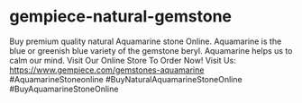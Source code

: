 # gempiece-natural-gemstone
Buy premium quality natural Aquamarine stone Online. Aquamarine is the blue or greenish blue variety of the gemstone beryl. Aquamarine helps us to calm our mind. Visit Our Online Store To Order Now!  Visit Us: https://www.gempiece.com/gemstones-aquamarine  #AquamarineStoneonline #BuyNaturalAquamarineStoneOnline #BuyAquamarineStoneOnline 
